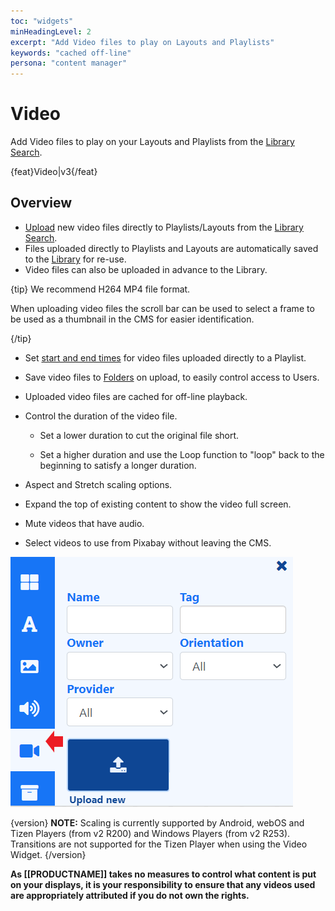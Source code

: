```yaml
---
toc: "widgets"
minHeadingLevel: 2
excerpt: "Add Video files to play on Layouts and Playlists"
keywords: "cached off-line"
persona: "content manager"
---
```


# Video 

Add Video files to play on your Layouts and Playlists from the [Library Search](layouts_editor.html#content-toolbar). 

{feat}Video|v3{/feat}

## Overview

- [Upload](media_library.html#content-add-media-upload) new video files directly to Playlists/Layouts from the [Library Search](layouts_editor.html#content-library-search).
- Files uploaded directly to Playlists and Layouts are automatically saved to the [Library](media_library.html) for re-use.
- Video files can also be uploaded in advance to the Library.

{tip}
We recommend H264 MP4 file format.

When uploading video files the scroll bar can be used to select a frame to be used as a thumbnail in the CMS for easier identification.

{/tip}

- Set [start and end times](media_playlists.html#content-widget-expiry-dates) for video files uploaded directly to a Playlist.

- Save video files to [Folders](tour_folders.html#content-saving-to-folders) on upload, to easily control access to Users.

- Uploaded video files are cached for off-line playback.

- Control the duration of the video file.
  - Set a lower duration to cut the original file short.

  - Set a higher duration and use the Loop function to "loop" back to the beginning to satisfy a longer duration.

- Aspect and Stretch scaling options.

- Expand the top of existing content to show the video full screen.

- Mute videos that have audio.

- Select videos to use from Pixabay without leaving the CMS.

  

![Video](img/v4_media_module_video.png)

{version}
**NOTE:**
Scaling is currently supported by Android, webOS and Tizen Players (from v2 R200) and Windows Players (from v2 R253).
Transitions are not supported for the Tizen Player when using the Video Widget.
{/version}

**As [[PRODUCTNAME]] takes no measures to control what content is put on your displays, it is your responsibility to ensure that any videos used are appropriately attributed if you do not own the rights.**